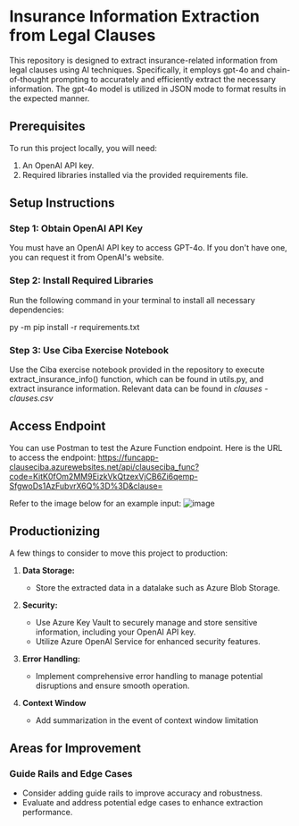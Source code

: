 # Insurance Information Extraction from Legal Clauses

This repository is designed to extract insurance-related information from legal clauses using AI techniques. Specifically, it employs gpt-4o and chain-of-thought prompting to accurately and efficiently extract the necessary information. The gpt-4o model is utilized in JSON mode to format results in the expected manner.

## Prerequisites

To run this project locally, you will need:
1. An OpenAI API key.
2. Required libraries installed via the provided requirements file.

## Setup Instructions

### Step 1: Obtain OpenAI API Key
You must have an OpenAI API key to access GPT-4o. If you don't have one, you can request it from OpenAI's website.

### Step 2: Install Required Libraries
Run the following command in your terminal to install all necessary dependencies:

py -m pip install -r requirements.txt

### Step 3: Use Ciba Exercise Notebook
Use the Ciba exercise notebook provided in the repository to execute extract_insurance_info() function, which can be found in utils.py, and extract insurance information.
Relevant data can be found in _clauses - clauses.csv_

## Access Endpoint
You can use Postman to test the Azure Function endpoint.
Here is the URL to access the endpoint: https://funcapp-clauseciba.azurewebsites.net/api/clauseciba_func?code=KitK0fOm2MM9EizkVkQtzexVjCB6Zi6qemp-SfgwoDs1AzFubvrX6Q%3D%3D&clause=

Refer to the image below for an example input:
![image](https://github.com/user-attachments/assets/2bb0a899-c96a-4547-b49a-994cbd219c05)


## Productionizing

A few things to consider to move this project to production:

1. **Data Storage:**
   - Store the extracted data in a datalake such as Azure Blob Storage.

2. **Security:**
   - Use Azure Key Vault to securely manage and store sensitive information, including your OpenAI API key.
   - Utilize Azure OpenAI Service for enhanced security features.

3. **Error Handling:**
   - Implement comprehensive error handling to manage potential disruptions and ensure smooth operation.
  
4. **Context Window**
   - Add summarization in the event of context window limitation

## Areas for Improvement

### Guide Rails and Edge Cases
- Consider adding guide rails to improve accuracy and robustness.
- Evaluate and address potential edge cases to enhance extraction performance.
